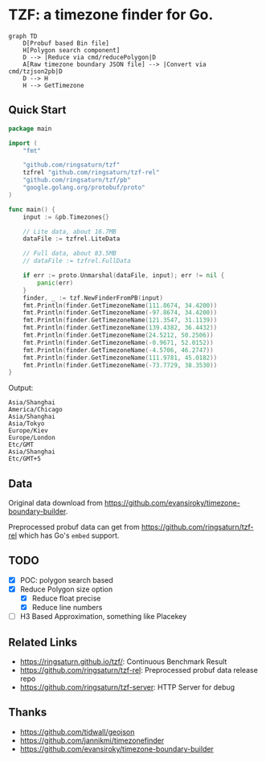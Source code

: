 # TZF: a timezone finder for Go.

```mermaid
graph TD
    D[Probuf based Bin file]
    H[Polygon search component]
    D --> |Reduce via cmd/reducePolygon|D
    A[Raw timezone boundary JSON file] --> |Convert via cmd/tzjson2pb|D
    D --> H
    H --> GetTimezone
```

## Quick Start

```go
package main

import (
	"fmt"

	"github.com/ringsaturn/tzf"
	tzfrel "github.com/ringsaturn/tzf-rel"
	"github.com/ringsaturn/tzf/pb"
	"google.golang.org/protobuf/proto"
)

func main() {
	input := &pb.Timezones{}

	// Lite data, about 16.7MB
	dataFile := tzfrel.LiteData

	// Full data, about 83.5MB
	// dataFile := tzfrel.FullData

	if err := proto.Unmarshal(dataFile, input); err != nil {
		panic(err)
	}
	finder, _ := tzf.NewFinderFromPB(input)
	fmt.Println(finder.GetTimezoneName(111.8674, 34.4200))
	fmt.Println(finder.GetTimezoneName(-97.8674, 34.4200))
	fmt.Println(finder.GetTimezoneName(121.3547, 31.1139))
	fmt.Println(finder.GetTimezoneName(139.4382, 36.4432))
	fmt.Println(finder.GetTimezoneName(24.5212, 50.2506))
	fmt.Println(finder.GetTimezoneName(-0.9671, 52.0152))
	fmt.Println(finder.GetTimezoneName(-4.5706, 46.2747))
	fmt.Println(finder.GetTimezoneName(111.9781, 45.0182))
	fmt.Println(finder.GetTimezoneName(-73.7729, 38.3530))
}
```

Output:

```
Asia/Shanghai
America/Chicago
Asia/Shanghai
Asia/Tokyo
Europe/Kiev
Europe/London
Etc/GMT
Asia/Shanghai
Etc/GMT+5
```

## Data

Original data download from <https://github.com/evansiroky/timezone-boundary-builder>.

Preprocessed probuf data can get from <https://github.com/ringsaturn/tzf-rel> which has Go's `embed` support.

## TODO

- [x] POC: polygon search based
- [x] Reduce Polygon size option
  - [x] Reduce float precise
  - [x] Reduce line numbers
- [ ] H3 Based Approximation, something like Placekey

## Related Links

- <https://ringsaturn.github.io/tzf/>: Continuous Benchmark Result
- <https://github.com/ringsaturn/tzf-rel>: Preprocessed probuf data release repo
- <https://github.com/ringsaturn/tzf-server>: HTTP Server for debug

## Thanks

- <https://github.com/tidwall/geojson>
- <https://github.com/jannikmi/timezonefinder>
- <https://github.com/evansiroky/timezone-boundary-builder>
